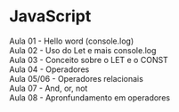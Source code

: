﻿# JavaScript
Aula 01 - Hello word (console.log) <br>
Aula 02 - Uso do Let e mais console.log<br>
Aula 03 - Conceito sobre o LET e o CONST<br>
Aula 04 - Operadores<br>
Aula 05/06 - Operadores relacionais<br>
Aula 07 - And, or, not<br>
Aula 08 - Apronfundamento em operadores<br>
